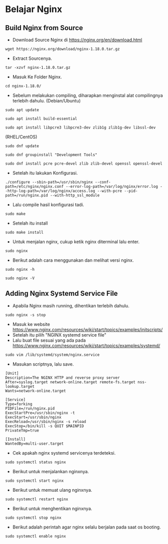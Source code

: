 # Belajar Nginx

## Build Nginx from Source

- Download Source Nginx di https://nginx.org/en/download.html
```
wget https://nginx.org/download/nginx-1.18.0.tar.gz
```

- Extract Sourcenya.
```
tar -xzvf nginx-1.18.0.tar.gz
```

- Masuk Ke Folder Nginx.
```
cd nginx-1.18.0/
```

- Sebelum melakukan compiling, diharapkan menginstal alat compilingnya terlebih dahulu.
(Debian/Ubuntu)
```
sudo apt update
```
```
sudo apt install build-essential
```
```
sudo apt install libpcre3 libpcre3-dev zlib1g zlib1g-dev libssl-dev
```
(RHEL/CentOS)
```
sudo dnf update
```
```
sudo dnf groupinstall "Development Tools"
```
```
sudo dnf install pcre pcre-devel zlib zlib-devel openssl openssl-devel
```

- Setelah itu lakukan Konfigurasi.
```
./configure --sbin-path=/usr/sbin/nginx --conf-path=/etc/nginx/nginx.conf --error-log-path=/var/log/nginx/error.log --http-log-path=/var/log/nginx/access.log --with-pcre --pid-path=/run/nginx.pid --with-http_ssl_module
```

- Lalu compile hasil konfigurasi tadi.
```
sudo make
```

- Setelah itu install
```
sudo make install
```

- Untuk menjalan nginx, cukup ketik nginx diterminal lalu enter.
```
sudo nginx
```

- Berikut adalah cara menggunakan dan melihat versi nginx.
```
sudo nginx -h
```
```
sudo nginx -V
```

## Adding Nginx Systemd Service File
- Apabila Nginx masih running, dihentikan terlebih dahulu.
```
sudo nginx -s stop
```

- Masuk ke website https://www.nginx.com/resources/wiki/start/topics/examples/initscripts/
- Setelah itu pilih "NGINX systemd service file"
- Lalu buat file sesuai yang ada pada https://www.nginx.com/resources/wiki/start/topics/examples/systemd/
```
sudo vim /lib/systemd/system/nginx.service
```
- Masukan scriptnya, lalu save.
```
[Unit]
Description=The NGINX HTTP and reverse proxy server
After=syslog.target network-online.target remote-fs.target nss-lookup.target
Wants=network-online.target

[Service]
Type=forking
PIDFile=/run/nginx.pid
ExecStartPre=/usr/sbin/nginx -t
ExecStart=/usr/sbin/nginx
ExecReload=/usr/sbin/nginx -s reload
ExecStop=/bin/kill -s QUIT $MAINPID
PrivateTmp=true

[Install]
WantedBy=multi-user.target
```

- Cek apakah nginx systemd servicenya terdeteksi.
```
sudo systemctl status nginx
```

- Berikut untuk menjalankan nginxnya.
```
sudo systemctl start nginx
```

- Berikut untuk memuat ulang nginxnya.
```
sudo systemctl restart nginx
```

- Berikut untuk menghentikan nginxnya.
```
sudo systemctl stop nginx
```

- Berikut adalah perintah agar nginx selalu berjalan pada saat os booting.
```
sudo systemctl enable nginx
```
